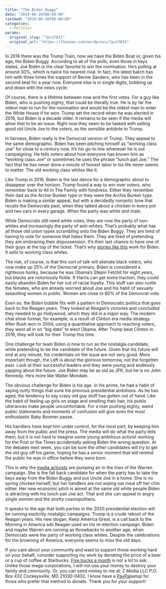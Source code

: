 ```yaml
---
title: "The Biden Buggy"
date: "2019-06-20T00:00:00"
lastmod: "2019-06-20T00:00:00"
categories:
  - Politics
params:
  original_slug: "?p=17831"
  original_url: "https://thezman.com/wordpress/?p=17831"
---
```


In 2016 there was the Trump Train, now we have the Biden Boat or, given
his age, the Biden Buggy. According to all of the polls, even those in
keys states, Joe Biden is the clear favorite to win the nomination. He’s
polling at around 30%, which is twice his nearest rival. In fact, the
latest batch has him with three times the support of Bernie Sanders, who
has been in the second seat for a year now. Everyone else is in single
digits, bobbing up and down with the news cycle.

Of course, there is a lifetime between now and the first votes. For a
guy like Biden, who is pushing eighty, that could be literally true. He
is by far the oldest man to run for the nomination and would be the
oldest man to enter the White House if he won. Trump set the record when
he was elected in 2016, but Biden is a decade older. It remains to be
seen if the media will allow that to be an issue. Right now they seem to
be tasked with selling good old Uncle Joe to the voters, as the sensible
antidote to Trump.

In fairness, Biden really is the Democrat version of Trump. They appeal
to the same demographic. Biden has been pitching himself as “working
class Joe” for close to a century now. It’s his go-to line whenever he
is out campaigning. He tells voters about how everyone has known him as
“working class Joe” or sometimes he uses the phrase “lunch pail Joe.”
The fact that he has never done a minute of honest labor in his life
never seems to matter. The old working class whites like it.

Like Trump in 2016, Biden is the last dance for a demographic about to
disappear over the horizon. Trump found a way to win over voters, who
remember back to All In The Family with fondness. Either they remember
their dad as the Archie Bunker type or they were the Archie Bunker type.
Biden is making a similar appeal, but with a decidedly romantic tone
that recalls the Democrats past, when they talked about a chicken in
every pot and two cars in every garage. When the party was white and
male.

While Democrats still need white votes, they are now the party of
non-whites and increasingly the party of anti-whites. That’s probably
what has all those old union types scrambling onto the Biden Buggy. They
are tired of having to vote for someone that hates them. They are tired
of pretending they are embracing their dispossession. It’s their last
chance to have one of their guys at the top of the ticket. That’s why
<a href="https://apnews.com/5b57473cfcda44e4b35c8a40759a26fc"
rel="noopener noreferrer" target="_blank">stories like this</a> work for
Biden. It sells to working class whites.

The risk, of course, is that this sort of talk will alienate black
voters, who now make up 25% of the Democrat primary. Biden is considered
a righteous honky, because he was Obama’s Stepin Fetchit for eight
years, but blacks are notoriously fickle. If Harris can get some
traction, they could easily abandon Biden for her out of racial loyalty.
This stuff can also rustle the females, who are already worried about
Joe and his habit of sexually assaulting women in public. Women are
close to 60% of the Democrat vote.

Even so, the Biden bubble fits with a pattern in Democratic politics
that goes back to the Reagan years. They looked at Reagan’s victories
and concluded they needed to go Hollywood, which they did in a major
way. The modern chat show format, for example, is a result of Clinton
era media strategy. After Bush won in 2004, using a quantitative
approach to reaching voters, they went all in on “big data” to elect
Obama. After Trump beat Clinton in 2016, they will look for their Trump
this time.

One challenge for team Biden is how to run as the nostalgia candidate,
while pretending to be the candidate of the future. Given that his
future will end at any minute, his credentials on the issue are not very
good. More important though, the Left is about the glorious tomorrow,
not the forgotten past. Look at their successful leaders and they were
young and endlessly yapping about the future. Joe Biden may be as old as
JFK, but he is no John Kennedy. He’s more like Walter Mondale.

The obvious challenge for Biden is his age. In his prime, he had a habit
of saying nutty things that sunk his previous presidential ambitions. As
he has aged, the tendency to say crazy old guy stuff has gotten out of
hand. Like the habit of feeling up girls on stage and smelling their
hair, his public utterances make people uncomfortable. For a man pushing
eighty, weird public statements and moments of confusion will give even
the most enthusiastic Baby Boomer pause.

His handlers have kept him under control, for the most part, by keeping
him away from the public and the press. The media will do what the party
tells them, but it is not hard to imagine some young ambitious activist
working for the Post or the Times accidentally asking Biden the wrong
question. At the debates next week, you can be sure the other candidates
will try to get the old guy off his game, hoping he has a senior moment
that will remind the public he was in office before they were born.

This is why the <a
href="https://www.politico.com/story/2019/06/19/democratic-establishment-elizabeth-warren-1369874"
rel="noopener noreferrer" target="_blank">media activists</a> are
pumping air in the tries of the Warren campaign. She is the fall back
candidate for when the party has to take the keys away from the Biden
Buggy and put Uncle Joe in a home. She is no spring chicken herself, but
her handlers are not wiping oat meal off her chin either. Her new
economic pitch is aimed at the same old white people Biden is attracting
with his lunch pail Joe act. That and she can appeal to angry single
women and the snotty cosmopolitans.

It speaks to the age that both parties in the 2020 presidential election
will be running explicitly nostalgic campaigns. Trump is a crude reboot
of the Reagan years. His new slogan, Keep America Great, is a call back
to the Morning in America ads Reagan used on his re-election campaign.
Biden and maybe Warren are running as throwbacks to another age, when
Democrats were the party of working class whites. Despite the
celebrations for the browning of America, everyone seems to miss the old
days.

If you care about your community and want to support those working hard
on your behalf, consider supporting my work by donating the price of a
beer or a cup of coffee at
Starbucks. <a href="https://www.subscribestar.com/the-z-blog"
rel="noopener noreferrer">Five bucks a month</a> is not a lot to ask.
Unlike those mega-corporations, I will not use your money to destroy
your family and community. Or, you can send money to me at: Z Media LLC
P.O. Box 432 Cockeysville, MD 21030-0432. I know have a <a
href="https://www.paypal.com/cgi-bin/webscr?cmd=_s-xclick&amp;hosted_button_id=UDAS2Q8JYA6CN&amp;source=url"
rel="noopener noreferrer">PayPal</a>setup for those who prefer that
method to donate. Thank you for your support!
